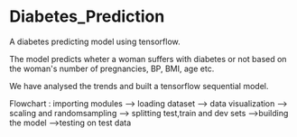 # Diabetes_Prediction
A diabetes predicting model using tensorflow.

The model predicts wheter a woman suffers with diabetes or not based on the woman's number of pregnancies, BP, BMI, age etc.

We have analysed the trends and built a tensorflow sequential model.

Flowchart : importing modules --> loading dataset --> data visualization --> scaling and randomsampling --> splitting test,train and dev sets -->building the model -->testing on test data
